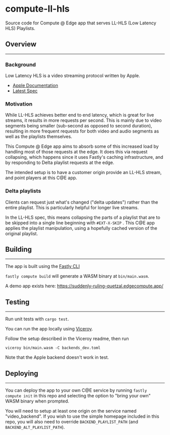 # compute-ll-hls
Source code for Compute @ Edge app that serves LL-HLS (Low Latency HLS) Playlists.

## Overview

---

### Background

Low Latency HLS is a video streaming protocol written by Apple.
- [Apple Documentation](https://developer.apple.com/documentation/http_live_streaming/enabling_low-latency_hls)
- [Latest Spec](https://tools.ietf.org/html/draft-pantos-hls-rfc8216bis-08)

### Motivation

While LL-HLS achieves better end to end latency, which is great for live streams, it results in more requests per second. This is mainly due to video segments being smaller (sub-second as opposed to second duration), resulting in more frequent requests for both video and audio segments as well as the playlists themselves.

This Compute @ Edge app aims to absorb some of this increased load by handling most of those requests at the edge. It does this via request collapsing, which happens since it uses Fastly's caching infrastructure, and by responding to Delta playlist requests at the edge.

The intended setup is to have a customer origin provide an LL-HLS stream, and point players at this C@E app.

### Delta playlists

Clients can request just what's changed ("delta updates") rather than the entire playlist. This is particularly helpful for longer live streams.

In the LL-HLS spec, this means collapsing the parts of a playlist that are to be skipped into a single line beginning with `#EXT-X-SKIP` . This C@E app applies the playlist manipulation, using a hopefully cached version of the original playlist.

## Building

----

The app is built using the [Fastly CLI](https://github.com/fastly/cli)

`fastly compute build` will generate a WASM binary at `bin/main.wasm`.

A demo app exists here: https://suddenly-ruling-quetzal.edgecompute.app/

## Testing

----
Run unit tests with `cargo test`.

You can run the app locally using [Viceroy](https://github.com/fastly/Viceroy).

Follow the setup described in the Viceroy readme, then run  

`viceroy bin/main.wasm -C backends_dev.toml`

Note that the Apple backend doesn't work in test.

## Deploying

----

You can deploy the app to your own C@E service by running `fastly compute init`
in this repo and selecting the option to "bring your own" WASM binary when prompted.

You will need to setup at least one origin on the service named "video_backend".
If you wish to use the simple homepage included in this repo, you will also need
to override `BACKEND_PLAYLIST_PATH` (and `BACKEND_ALT_PLAYLIST_PATH`).
